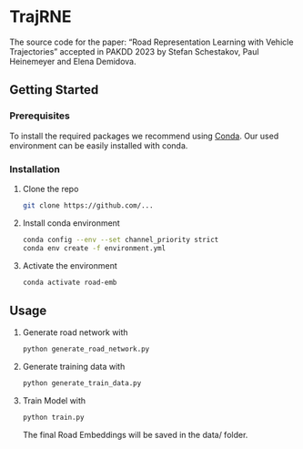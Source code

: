 <!-- ABOUT THE PROJECT -->
<!-- ## About The Project -->
# TrajRNE
The source code for the paper: “Road Representation Learning with Vehicle Trajectories” accepted in PAKDD 2023 by Stefan Schestakov, Paul Heinemeyer and Elena Demidova.

<!-- GETTING STARTED -->
## Getting Started

### Prerequisites
To install the required packages we recommend using [Conda](https://docs.conda.io/en/latest/). Our used environment can be easily installed with conda.

### Installation

1. Clone the repo
   ```sh
   git clone https://github.com/...
   ```
2. Install conda environment
   ```sh
   conda config --env --set channel_priority strict
   conda env create -f environment.yml
   ```
3. Activate the environment
   ```sh
   conda activate road-emb
   ```

<!-- USAGE EXAMPLES -->


## Usage

1. Generate road network with 
   ```sh
   python generate_road_network.py
   ```
2. Generate training data with
   ```sh
   python generate_train_data.py
   ```
3. Train Model with 
   ```sh
   python train.py
   ```
   The final Road Embeddings will be saved in the data/ folder. 





